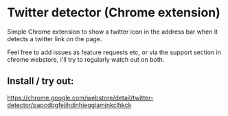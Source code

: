 
Twitter detector (Chrome extension)
====================================
Simple Chrome extension to show a twitter icon in the address bar when it detects a twitter link on the page.

Feel free to add issues as feature requests etc, or via the support section in chrome webstore, i'll try to regularly watch out on both.

Install / try out:
-------------------
https://chrome.google.com/webstore/detail/twitter-detector/papcdbgfejihdinhieggiamjnkclhkck

